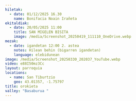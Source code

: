 ```yaml
---
hiletak:
  - date: 01/12/2025 16.30
    name: Bonifacia Noain Irañeta
ekitaldiak:
  - date: 20/05/2025 11:00
    title: SAN MIGELEN BISITA
    image: /media/Screenshot_20250419_111110_OneDrive.webp
mezak:
  - date: igandetan 12:00 2. astea
    notes: Hilean behin (bigarren igandetan)
    language: elebidunean
image: /media/Screenshot_20250330_202037_YouTube.webp
video: e88I50mz3Cc
layout: parroquia
locations:
  - name: San Tiburtzio
    geo: 43.01357, -1.75797
title: orokieta
valley: "Basaburua "
---
```

